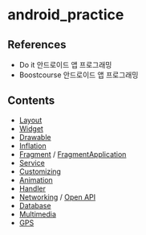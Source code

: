 # android_practice

## References
- Do it 안드로이드 앱 프로그래밍  
- Boostcourse 안드로이드 앱 프로그래밍

## Contents
- [Layout](https://github.com/jimin3263/android_practice/blob/master/android_md/1.Layout.md)  
- [Widget](https://github.com/jimin3263/android_practice/blob/master/android_md/2.widget.md)  
- [Drawable](https://github.com/jimin3263/android_practice/blob/master/android_md/3.drawable.md)  
- [Inflation](https://github.com/jimin3263/android_practice/blob/master/android_md/4.Inflation,Intent.md)  
- [Fragment](https://github.com/jimin3263/android_practice/blob/master/android_md/5-1.Fragment.md) / [FragmentApplication](https://github.com/jimin3263/android_practice/blob/master/android_md/5-2.Fragment_application.md)  
- [Service](https://github.com/jimin3263/android_practice/blob/master/android_md/6.Service.md) 
- [Customizing](https://github.com/jimin3263/android_practice/blob/master/android_md/7.Custom.md)
- [Animation](https://github.com/jimin3263/android_practice/blob/master/android_md/8.Animation.md)
- [Handler](https://github.com/jimin3263/android_practice/blob/master/android_md/9.Handler.md)
- [Networking](https://github.com/jimin3263/android_practice/blob/master/android_md/10.Networking.md) / [Open API](https://github.com/jimin3263/android_practice/blob/master/android_md/10-1.networking_application.md)
- [Database](https://github.com/jimin3263/android_practice/blob/master/android_md/11.database.md)
- [Multimedia](https://github.com/jimin3263/android_practice/blob/master/android_md/13.Multimedia.md)
- [GPS](https://github.com/jimin3263/android_practice/blob/master/android_md/14.GPS.md)
